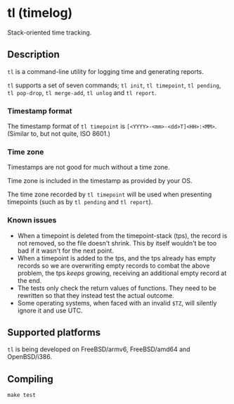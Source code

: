 # tl (timelog)

Stack-oriented time tracking.

## Description

`tl` is a command-line utility for logging time and generating reports.

`tl` supports a set of seven commands; `tl init`, `tl timepoint`,
`tl pending`, `tl pop-drop`, `tl merge-add`, `tl unlog` and `tl report`.

### Timestamp format

The timestamp format of `tl timepoint` is
`[<YYYY>-<mm>-<dd>T]<HH>:<MM>`. (Similar to, but not quite, ISO 8601.)

### Time zone

Timestamps are not good for much without a time zone.

Time zone is included in the timestamp as provided by your OS.

The time zone recorded by `tl timepoint` will be used when presenting
timepoints (such as by `tl pending` and `tl report`).

### Known issues

* When a timepoint is deleted from the timepoint-stack (tps),
  the record is not removed, so the file doesn't shrink.
  This by itself wouldn't be too bad if it wasn't for the next point.
* When a timepoint is added to the tps, and the tps already has empty
  records so we are overwriting empty records to combat the above problem,
  the tps *keeps* growing, receiving an additional empty record at the end.
* The tests only check the return values of functions.
  They need to be rewritten so that they instead test the actual outcome.
* Some operating systems, when faced with an invalid `$TZ`, will
  silently ignore it and use UTC.

## Supported platforms

`tl` is being developed on FreeBSD/armv6, FreeBSD/amd64 and OpenBSD/i386.

## Compiling

```
make test
```
